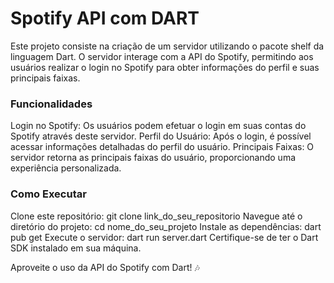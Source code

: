 # Spotify API com DART
Este projeto consiste na criação de um servidor utilizando o pacote shelf da linguagem Dart. O servidor interage com a API do Spotify, permitindo aos usuários realizar o login no Spotify para obter informações do perfil e suas principais faixas.

### Funcionalidades
Login no Spotify: Os usuários podem efetuar o login em suas contas do Spotify através deste servidor.
Perfil do Usuário: Após o login, é possível acessar informações detalhadas do perfil do usuário.
Principais Faixas: O servidor retorna as principais faixas do usuário, proporcionando uma experiência personalizada.

### Como Executar
Clone este repositório: git clone link_do_seu_repositorio
Navegue até o diretório do projeto: cd nome_do_seu_projeto
Instale as dependências: dart pub get
Execute o servidor: dart run server.dart
Certifique-se de ter o Dart SDK instalado em sua máquina.

Aproveite o uso da API do Spotify com Dart! 🎶

